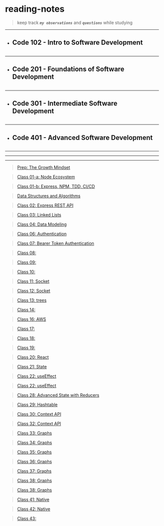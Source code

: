 # reading-notes

> keep track ***`my observations`*** and ***`questions`*** while studying

_______________


 * ## Code 102 - Intro to Software Development
```
```
____________________


 * ## Code 201 - Foundations of Software Development
```
```
_______________________


* ## Code 301 - Intermediate Software Development
```
```
_______________

* ## Code 401 - Advanced Software Development
```
```
_______________
_______________
_______________


> [Prep: The Growth Mindset](./Prep/GrowthMindset.md)<br/>

> [Class 01-a: Node Ecosystem](./Week1/NodeEcosystem.md)<br/>

> [Class 01-b: Express, NPM, TDD, CI/CD](./Week1/Class01b.md)<br/>

> [Data Structures and Algorithms](./Prep/DS&Algo.md)<br/>

>  [Class 02: Express REST API](./Week1/Class02.md)<br/>

>  [Class 03: Linked Lists](./Week1/Class03.md)<br/>

>  [Class 04: Data Modeling](./Week2/Class03.md)<br/>

>  [Class 06: Authentication](./Week2/class05.md)<br/> 

>  [Class 07: Bearer Token Authentication](./Week3/class07.md)<br/> 

>  [Class 08: ](./Week4/class08.md)<br/> 

>  [Class 09: ](./Week4/class09.md)<br/> 

>  [Class 10: ](./Week5/class10.md)<br/> 

>  [Class 11: Socket ](./Week5/class11.md)<br/>  

>  [Class 12: Socket ](./Week5/class12.md)<br/>  

>  [Class 13: trees ](./Week6/class13.md)<br/>  

>  [Class 14:  ](./Week6/class14.md)<br/>  

>  [Class 16: AWS ](./Week6/class16.md)<br/>  

>  [Class 17:  ](./Week7/class17.md)<br/>  

>  [Class 18:  ](./Week7/class18.md)<br/>  

>  [Class 19:  ](./Week7/class19.md)<br/>  

>  [Class 20: React ](./FE/Week1/class1.md)<br/>  

>  [Class 21: State ](./FE/Week1/class2.md)<br/>  

>  [Class 22: useEffect  ](./FE/Week1/class3.md)<br/>  

>  [Class 22: useEffect  ](./FE/Week1/class3.md)<br/>  

>  [Class 28: Advanced State with Reducers  ](./FE/Week2/class4.md)<br/>  

>  [Class 29: Hashtable  ](./FE/Week2/class5.md)<br/>  

>  [Class 30: Context API  ](./FE/Week3/class6.md)<br/>  

>  [Class 32: Context API  ](./FE/Week3/class7.md)<br/>  

>  [Class 33: Graphs  ](./FE/Week3/class8.md)<br/>  

>  [Class 34: Graphs  ](./FE/Week4/class9.md)<br/>  

>  [Class 35: Graphs  ](./FE/Week4/class10.md)<br/>  

>  [Class 36: Graphs  ](./FE/Week4/class11.md)<br/>  

>  [Class 37: Graphs  ](./FE/Week5/class12.md)<br/>  

>  [Class 38: Graphs  ](./FE/Week5/class13.md)<br/>  

>  [Class 38: Graphs  ](./FE/Week5/class14.md)<br/>  

>  [Class 41: Native  ](./FE/Week6/class15.md)<br/>  

>  [Class 42: Native  ](./FE/Week6/class16.md)<br/>  

>  [Class 43:   ](./FE/Week6/class17.md)<br/>  











 
 

